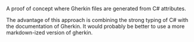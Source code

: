 A proof of concept where Gherkin files are generated from C# attributes.

The advantage of this approach is combining the strong typing of C# with the documentation of Gherkin. 
It would probably be better to use a more markdown-ized version of gherkin.


